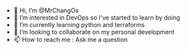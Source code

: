- 👋 Hi, I’m @MrChangOs
- 👀 I’m interested in DevOps so I've started to learn by doing
- 🌱 I’m currently learning python and terraforms 
- 💞️ I’m looking to collaborate on my personal development
- 📫 How to reach me : Ask me a question

<!---
MrChangOs/MrChangOs is a ✨ special ✨ repository because its `README.md` (this file) appears on your GitHub profile.
You can click the Preview link to take a look at your changes.
--->
